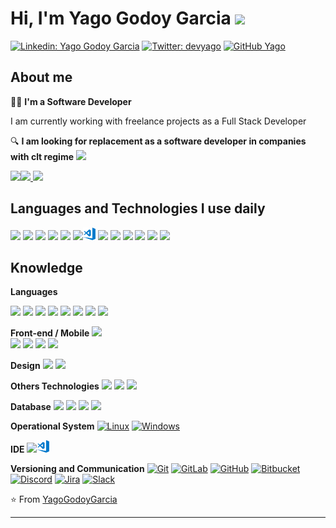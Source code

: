 # Hi, I'm  Yago Godoy Garcia  <img src="https://media.tenor.com/images/3422f90f24b15275527c23bdbd923062/tenor.gif" width="80">

[![Linkedin: Yago Godoy Garcia](https://img.shields.io/static/v1?label=LinkedIn&message=Yago+Godoy+Garcia%20&color=blue&logo=LinkedIn&style=flat-rounded&logoColor=white)](https://www.linkedin.com/in/yago-godoy-204016130)
[![Twitter: devyago](https://img.shields.io/twitter/follow/devyago?style=social)](https://twitter.com/devyago)
[![GitHub Yago](https://img.shields.io/github/followers/YagoGodoyGarcia?label=follow&style=social)](https://github.com/YagoGodoyGarcia)

## About me

:man_technologist: <strong>I'm a Software Developer</strong>

I am currently working with freelance projects as a Full Stack Developer

:mag: **I am looking for replacement as a software developer in companies with clt regime** <img height="30" src="https://media.tenor.com/images/22e8b06290016a982285cf941e339276/tenor.gif"> 

<img align='left' src="https://github-readme-stats.vercel.app/api?username=YagoGodoyGarcia&show_icons=true">

<a href="https://github.com/YagoGodoyGarcia/oh-my-zsh-on-windows-terminal">
  <img align="bottom" src="https://github-readme-stats.vercel.app/api/pin/?username=YagoGodoyGarcia&repo=sensor-simulator" />
</a>
<a href="https://github.com/YagoGodoyGarcia/oh-my-zsh-on-windows-terminal">
  <img align="bottom" src="https://github-readme-stats.vercel.app/api/pin/?username=YagoGodoyGarcia&repo=crud-php" />
</a>

## Languages and Technologies I use daily

<code><img src="https://img.shields.io/badge/javascript%20-%23323330.svg?&style=for-the-badge&logo=javascript&logoColor=%23F7DF1E"/></code>
<code><img src="https://img.shields.io/badge/PHP-777BB4?style=for-the-badge&logo=php&logoColor=white"/></code>
<code><img src="https://img.shields.io/badge/react%20-%2320232a.svg?&style=for-the-badge&logo=react&logoColor=%2361DAFB"/></code>
<code><img src="https://img.shields.io/badge/node.js%20-%2343853D.svg?&style=for-the-badge&logo=node.js&logoColor=white"/></code>
<code><img src="https://img.shields.io/badge/typescript%20-%23007ACC.svg?&style=for-the-badge&logo=typescript&logoColor=white"/></code>
<code><img src="https://img.shields.io/badge/-Visual%20Studio%20Code-007ACC?style=flat-square&logo=VisualStudioCode&link=https://github.com/YagoGodoyGarcia/)"><img height="20" src="https://raw.githubusercontent.com/github/explore/80688e429a7d4ef2fca1e82350fe8e3517d3494d/topics/visual-studio-code/visual-studio-code.png"></code>
<code><img src="https://img.shields.io/badge/html5%20-%23E34F26.svg?&style=for-the-badge&logo=html5&logoColor=white"/></code>
<code><img src="https://img.shields.io/badge/css3%20-%231572B6.svg?&style=for-the-badge&logo=css3&logoColor=white"/></code>
<code><img src="https://img.shields.io/badge/SASS%20-hotpink.svg?&style=for-the-badge&logo=SASS&logoColor=white"/></code>
<code><img src="https://img.shields.io/badge/git%20-%23F05033.svg?&style=for-the-badge&logo=git&logoColor=white"/></code>
<code><img src="https://img.shields.io/badge/github%20-%23121011.svg?&style=for-the-badge&logo=github&logoColor=white"/></code>
<code><img src="https://img.shields.io/badge/-Insomnia-5849BE?style=flat-square&logo=Insomnia&link=https://github.com/"/></code>

## Knowledge

**Languages**

<code><img src="https://img.shields.io/badge/python%20-%2314354C.svg?&style=for-the-badge&logo=python&logoColor=white"/></code>
<code><img src="https://img.shields.io/badge/c%23%20-%23239120.svg?&style=for-the-badge&logo=c-sharp&logoColor=white"/></code>
<code><img src="https://img.shields.io/badge/java-%23ED8B00.svg?&style=for-the-badge&logo=java&logoColor=white"/></code>
<code><img src="https://img.shields.io/badge/react_native%20-%2320232a.svg?&style=for-the-badge&logo=react&logoColor=%2361DAFB"/></code>
<code><img src="https://img.shields.io/badge/bootstrap%20-%23563D7C.svg?&style=for-the-badge&logo=bootstrap&logoColor=white"/></code>
<code><img src="https://img.shields.io/badge/SASS%20-hotpink.svg?&style=for-the-badge&logo=SASS&logoColor=white"/></code>
<code><img src="https://img.shields.io/badge/shell_script%20-%23121011.svg?&style=for-the-badge&logo=gnu-bash&logoColor=white"/></code>
<code><img src="https://img.shields.io/badge/markdown-%23000000.svg?&style=for-the-badge&logo=markdown&logoColor=white"/></code>


**Front-end / Mobile**
<code><img src="https://img.shields.io/badge/html5%20-%23E34F26.svg?&style=for-the-badge&logo=html5&logoColor=white"/>
</code><code><img src="https://img.shields.io/badge/SASS%20-hotpink.svg?&style=for-the-badge&logo=SASS&logoColor=white"/></code>
<code><img src="https://img.shields.io/badge/css3%20-%231572B6.svg?&style=for-the-badge&logo=css3&logoColor=white"/></code>
<code><img src="https://img.shields.io/badge/react%20-%2320232a.svg?&style=for-the-badge&logo=react&logoColor=%2361DAFB"/></code>
<code><img src="https://img.shields.io/badge/react_native%20-%2320232a.svg?&style=for-the-badge&logo=react&logoColor=%2361DAFB"/></code>

**Design**
<code><img src="https://img.shields.io/badge/figma%20-%23F24E1E.svg?&style=for-the-badge&logo=figma&logoColor=white"/></code>
<code><img src="https://img.shields.io/badge/adobe%20xd%20-%23FF26BE.svg?&style=for-the-badge&logo=adobe%20xd&logoColor=white"/></code>

**Others Technologies**
<code><img src="https://img.shields.io/badge/docker%20-%230db7ed.svg?&style=for-the-badge&logo=docker&logoColor=white"/></code>
<code><img src="https://img.shields.io/badge/node.js%20-%2343853D.svg?&style=for-the-badge&logo=node.js&logoColor=white"/></code>
<code><img src="https://img.shields.io/badge/-Insomnia-5849BE?style=flat-square&logo=Insomnia&link=https://github.com/"/></code>

**Database**
<code><img src="https://img.shields.io/badge/-MongoDB-black?style=flat-square&logo=mongodb&link=https://github.com/YagoGodoyGarcia/"/></code>
<code><img src="https://img.shields.io/badge/-PostgreSQL-336791?style=flat-square&logo=postgresql&link=https://github.com/YagoGodoyGarcia"/></code>
<code><img src="https://img.shields.io/badge/-MySQL-a0c4db?style=flat-square&logo=mysql&link=https://github.com/YagoGodoyGarcia/"/></code>
<code><img src="https://img.shields.io/badge/-SQLite-003B57?style=flat-square&logo=sqlite&link=https://github.com/YagoGodoyGarcia/"/></code>

**Operational System**
[![Linux](https://img.shields.io/badge/-Linux-333333?style=flat-square&logo=Linux&link=https://github.com/YagoGodoyGarcia/)](https://github.com/YagoGodoyGarcia/)
[![Windows](https://img.shields.io/badge/-Windows-0078D6?style=flat-square&logo=Windows&link=https://github.com/YagoGodoyGarcia/)](https://github.com/YagoGodoyGarcia/)

**IDE**
<code><img src="https://img.shields.io/badge/-Visual%20Studio%20Code-007ACC?style=flat-square&logo=VisualStudioCode&link=https://github.com/YagoGodoyGarcia/)"><img height="20" src="https://raw.githubusercontent.com/github/explore/80688e429a7d4ef2fca1e82350fe8e3517d3494d/topics/visual-studio-code/visual-studio-code.png"></code>

**Versioning and Communication**
[![Git](https://img.shields.io/badge/-Git-black?style=flat-square&logo=git&link=https://github.com/YagoGodoyGarcia/)](https://github.com/YagoGodoyGarcia/)
[![GitLab](https://img.shields.io/badge/-GitLab-FCA121?style=flat-square&logo=gitlab&link=https://github.com/YagoGodoyGarcia/)](https://github.com/YagoGodoyGarcia/)
[![GitHub](https://img.shields.io/badge/-GitHub-181717?style=flat-square&logo=github&link=https://github.com/YagoGodoyGarcia/)](https://github.com/YagoGodoyGarcia/)
[![Bitbucket](https://img.shields.io/badge/-Bitbucket-0052CC?style=flat-square&logo=bitbucket&link=https://github.com/YagoGodoyGarcia/)](https://github.com/YagoGodoyGarcia/)
[![Discord](https://img.shields.io/badge/-Discord-000000?style=flat-square&logo=Discord&link=https://github.com/YagoGodoyGarcia/)](https://github.com/YagoGodoyGarcia/)
[![Jira](https://img.shields.io/badge/-Jira-0052CC?style=flat-square&logo=Jira&link=https://github.com/YagoGodoyGarcia/)](https://github.com/YagoGodoyGarcia/)
[![Slack](https://img.shields.io/badge/-Slack-4A154B?style=flat-square&logo=Slack&link=https://github.com/YagoGodoyGarcia/)](https://github.com/YagoGodoyGarcia/)


⭐️ From [YagoGodoyGarcia](https://github.com/YagoGodoyGarcia)

---
